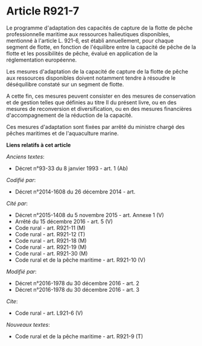 # Article R921-7

Le programme d'adaptation des capacités de capture de la flotte de pêche professionnelle maritime aux ressources halieutiques
disponibles, mentionné à l'article L. 921-6, est établi annuellement, pour chaque segment de flotte, en fonction de
l'équilibre entre la capacité de pêche de la flotte et les possibilités de pêche, évalué en application de la réglementation
européenne. 

Les mesures d'adaptation de la capacité de capture de la flotte de pêche aux ressources disponibles doivent notamment tendre
à résoudre le déséquilibre constaté sur un segment de flotte. 

A cette fin, ces mesures peuvent consister en des mesures de conservation et de gestion telles que définies au titre II du
présent livre, ou en des mesures de reconversion et diversification, ou en des mesures financières d'accompagnement de la
réduction de la capacité. 

Ces mesures d'adaptation sont fixées par arrêté du ministre chargé des pêches maritimes et de l'aquaculture marine.

**Liens relatifs à cet article**

_Anciens textes_:

  - Décret n°93-33 du 8 janvier 1993 - art. 1 (Ab)

_Codifié par_:

  - Décret n°2014-1608 du 26 décembre 2014 - art.

_Cité par_:

  - Décret n°2015-1408 du 5 novembre 2015 - art. Annexe 1 (V)
  - Arrêté du 15 décembre 2016 - art. 5 (V)
  - Code rural - art. R921-11 (M)
  - Code rural - art. R921-12 (T)
  - Code rural - art. R921-18 (M)
  - Code rural - art. R921-19 (M)
  - Code rural - art. R921-30 (M)
  - Code rural et de la pêche maritime - art. R921-10 (V)

_Modifié par_:

  - Décret n°2016-1978 du 30 décembre 2016 - art. 2
  - Décret n°2016-1978 du 30 décembre 2016 - art. 3

_Cite_:

  - Code rural - art. L921-6 (V)

_Nouveaux textes_:

  - Code rural et de la pêche maritime - art. R921-9 (T)
